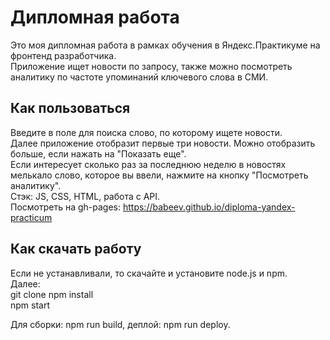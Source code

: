 # Дипломная работа  
Это моя дипломная работа в рамках обучения в Яндекс.Практикуме на фронтенд разработчика.  
Приложение ищет новости по запросу, также можно посмотреть аналитику по частоте упоминаний ключевого слова в СМИ.  

## Как пользоваться  
Введите в поле для поиска слово, по которому ищете новости.  
Далее приложение отобразит первые три новости. Можно отобразить больше, если нажать на "Показать еще".  
Если интересует сколько раз за последнюю неделю в новостях мелькало слово, которое вы ввели, нажмите на кнопку "Посмотреть аналитику".  
Стэк: JS, CSS, HTML, работа с API.  
Посмотреть на gh-pages: https://babeev.github.io/diploma-yandex-practicum  
## Как скачать работу  
Если не устанавливали, то скачайте и установите node.js и npm.  
Далее:  
git clone 
npm install  
npm start  

Для сборки: npm run build, деплой: npm run deploy.  


